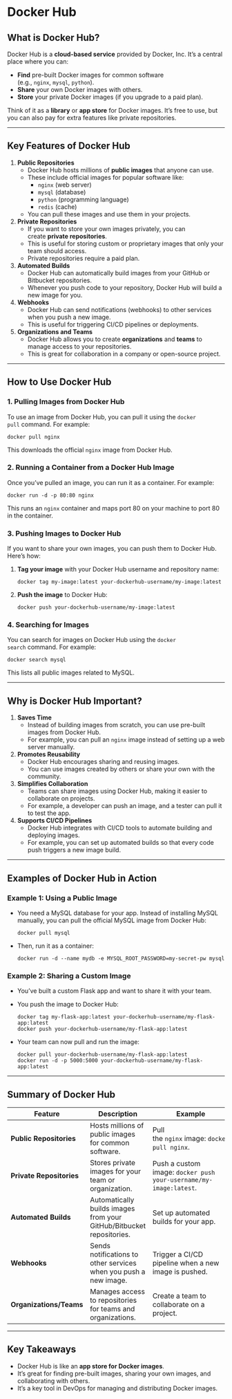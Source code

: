 # Docker Hub

## **What is Docker Hub?**

Docker Hub is a **cloud-based service** provided by Docker, Inc. It’s a central place where you can:

- **Find** pre-built Docker images for common software (e.g., `nginx`, `mysql`, `python`).
- **Share** your own Docker images with others.
- **Store** your private Docker images (if you upgrade to a paid plan).

Think of it as a **library** or **app store** for Docker images. It’s free to use, but you can also pay for extra features like private repositories.

---

## **Key Features of Docker Hub**

1. **Public Repositories**
    - Docker Hub hosts millions of **public images** that anyone can use.
    - These include official images for popular software like:
        - `nginx` (web server)
        - `mysql` (database)
        - `python` (programming language)
        - `redis` (cache)
    - You can pull these images and use them in your projects.
2. **Private Repositories**
    - If you want to store your own images privately, you can create **private repositories**.
    - This is useful for storing custom or proprietary images that only your team should access.
    - Private repositories require a paid plan.
3. **Automated Builds**
    - Docker Hub can automatically build images from your GitHub or Bitbucket repositories.
    - Whenever you push code to your repository, Docker Hub will build a new image for you.
4. **Webhooks**
    - Docker Hub can send notifications (webhooks) to other services when you push a new image.
    - This is useful for triggering CI/CD pipelines or deployments.
5. **Organizations and Teams**
    - Docker Hub allows you to create **organizations** and **teams** to manage access to your repositories.
    - This is great for collaboration in a company or open-source project.

---

## **How to Use Docker Hub**

### **1. Pulling Images from Docker Hub**

To use an image from Docker Hub, you can pull it using the `docker pull` command. For example:

```
docker pull nginx
```

This downloads the official `nginx` image from Docker Hub.

### **2. Running a Container from a Docker Hub Image**

Once you’ve pulled an image, you can run it as a container. For example:

```
docker run -d -p 80:80 nginx
```

This runs an `nginx` container and maps port 80 on your machine to port 80 in the container.

### **3. Pushing Images to Docker Hub**

If you want to share your own images, you can push them to Docker Hub. Here’s how:

1. **Tag your image** with your Docker Hub username and repository name:
    
    
    ```
    docker tag my-image:latest your-dockerhub-username/my-image:latest
    ```
    
2. **Push the image** to Docker Hub:
    
    
    ```
    docker push your-dockerhub-username/my-image:latest
    ```
    

### **4. Searching for Images**

You can search for images on Docker Hub using the `docker search` command. For example:

```
docker search mysql
```

This lists all public images related to MySQL.

---

## **Why is Docker Hub Important?**

1. **Saves Time**
    - Instead of building images from scratch, you can use pre-built images from Docker Hub.
    - For example, you can pull an `nginx` image instead of setting up a web server manually.
2. **Promotes Reusability**
    - Docker Hub encourages sharing and reusing images.
    - You can use images created by others or share your own with the community.
3. **Simplifies Collaboration**
    - Teams can share images using Docker Hub, making it easier to collaborate on projects.
    - For example, a developer can push an image, and a tester can pull it to test the app.
4. **Supports CI/CD Pipelines**
    - Docker Hub integrates with CI/CD tools to automate building and deploying images.
    - For example, you can set up automated builds so that every code push triggers a new image build.

---

## **Examples of Docker Hub in Action**

### **Example 1: Using a Public Image**

- You need a MySQL database for your app. Instead of installing MySQL manually, you can pull the official MySQL image from Docker Hub:
    
    
    ```
    docker pull mysql
    ```
    
- Then, run it as a container:
    
    
    ```
    docker run -d --name mydb -e MYSQL_ROOT_PASSWORD=my-secret-pw mysql
    ```
    

### **Example 2: Sharing a Custom Image**

- You’ve built a custom Flask app and want to share it with your team.
- You push the image to Docker Hub:
    
    
    ```
    docker tag my-flask-app:latest your-dockerhub-username/my-flask-app:latest
    docker push your-dockerhub-username/my-flask-app:latest
    ```
    
- Your team can now pull and run the image:
    
    
    ```
    docker pull your-dockerhub-username/my-flask-app:latest
    docker run -d -p 5000:5000 your-dockerhub-username/my-flask-app:latest
    ```
    

---

## **Summary of Docker Hub**

| **Feature** | **Description** | **Example** |
| --- | --- | --- |
| **Public Repositories** | Hosts millions of public images for common software. | Pull the `nginx` image: `docker pull nginx`. |
| **Private Repositories** | Stores private images for your team or organization. | Push a custom image: `docker push your-username/my-image:latest`. |
| **Automated Builds** | Automatically builds images from your GitHub/Bitbucket repositories. | Set up automated builds for your app. |
| **Webhooks** | Sends notifications to other services when you push a new image. | Trigger a CI/CD pipeline when a new image is pushed. |
| **Organizations/Teams** | Manages access to repositories for teams and organizations. | Create a team to collaborate on a project. |

---

## **Key Takeaways**

- Docker Hub is like an **app store for Docker images**.
- It’s great for finding pre-built images, sharing your own images, and collaborating with others.
- It’s a key tool in DevOps for managing and distributing Docker images.